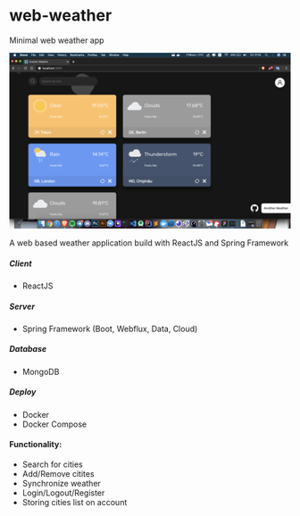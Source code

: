 # web-weather

Minimal web weather app

![alt text](images/homescreen.png)

A web based weather application build with ReactJS and Spring Framework

##### Client
  - ReactJS

##### Server
  - Spring Framework (Boot, Webflux, Data, Cloud)

##### Database
  - MongoDB

##### Deploy
  - Docker
  - Docker Compose

#### Functionality:
  - Search for cities
  - Add/Remove citites
  - Synchronize weather
  - Login/Logout/Register
  - Storing cities list on account